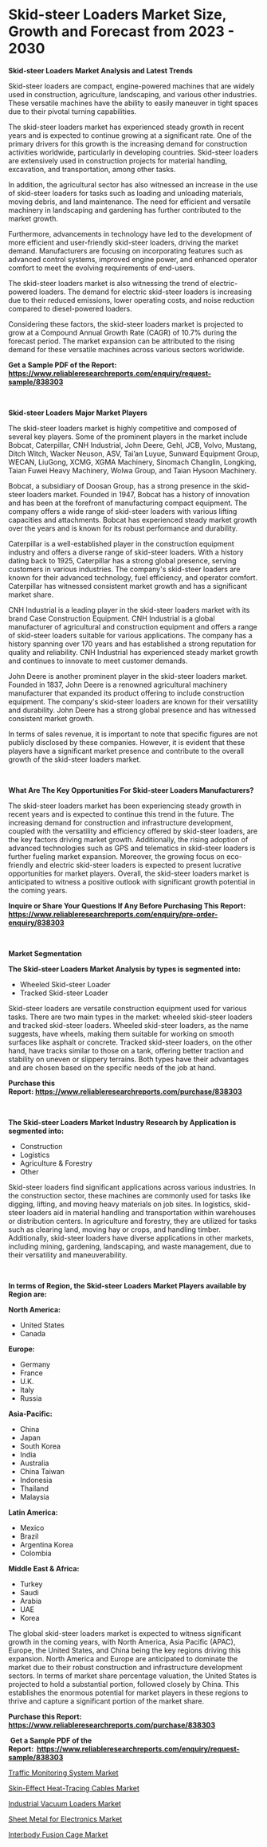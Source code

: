 <p><h1>Skid-steer Loaders Market Size, Growth and Forecast from 2023 - 2030</h1></p><p><strong>Skid-steer Loaders Market Analysis and Latest Trends</strong></p>
<p><p>Skid-steer loaders are compact, engine-powered machines that are widely used in construction, agriculture, landscaping, and various other industries. These versatile machines have the ability to easily maneuver in tight spaces due to their pivotal turning capabilities.</p><p>The skid-steer loaders market has experienced steady growth in recent years and is expected to continue growing at a significant rate. One of the primary drivers for this growth is the increasing demand for construction activities worldwide, particularly in developing countries. Skid-steer loaders are extensively used in construction projects for material handling, excavation, and transportation, among other tasks.</p><p>In addition, the agricultural sector has also witnessed an increase in the use of skid-steer loaders for tasks such as loading and unloading materials, moving debris, and land maintenance. The need for efficient and versatile machinery in landscaping and gardening has further contributed to the market growth.</p><p>Furthermore, advancements in technology have led to the development of more efficient and user-friendly skid-steer loaders, driving the market demand. Manufacturers are focusing on incorporating features such as advanced control systems, improved engine power, and enhanced operator comfort to meet the evolving requirements of end-users.</p><p>The skid-steer loaders market is also witnessing the trend of electric-powered loaders. The demand for electric skid-steer loaders is increasing due to their reduced emissions, lower operating costs, and noise reduction compared to diesel-powered loaders.</p><p>Considering these factors, the skid-steer loaders market is projected to grow at a Compound Annual Growth Rate (CAGR) of 10.7% during the forecast period. The market expansion can be attributed to the rising demand for these versatile machines across various sectors worldwide.</p></p>
<p><strong>Get a Sample PDF of the Report:&nbsp; <a href="https://www.reliableresearchreports.com/enquiry/request-sample/838303">https://www.reliableresearchreports.com/enquiry/request-sample/838303</a></strong></p>
<p>&nbsp;</p>
<p><strong>Skid-steer Loaders Major Market Players</strong></p>
<p><p>The skid-steer loaders market is highly competitive and composed of several key players. Some of the prominent players in the market include Bobcat, Caterpillar, CNH Industrial, John Deere, Gehl, JCB, Volvo, Mustang, Ditch Witch, Wacker Neuson, ASV, Tai’an Luyue, Sunward Equipment Group, WECAN, LiuGong, XCMG, XGMA Machinery, Sinomach Changlin, Longking, Taian Fuwei Heavy Machinery, Wolwa Group, and Taian Hysoon Machinery.</p><p>Bobcat, a subsidiary of Doosan Group, has a strong presence in the skid-steer loaders market. Founded in 1947, Bobcat has a history of innovation and has been at the forefront of manufacturing compact equipment. The company offers a wide range of skid-steer loaders with various lifting capacities and attachments. Bobcat has experienced steady market growth over the years and is known for its robust performance and durability.</p><p>Caterpillar is a well-established player in the construction equipment industry and offers a diverse range of skid-steer loaders. With a history dating back to 1925, Caterpillar has a strong global presence, serving customers in various industries. The company's skid-steer loaders are known for their advanced technology, fuel efficiency, and operator comfort. Caterpillar has witnessed consistent market growth and has a significant market share.</p><p>CNH Industrial is a leading player in the skid-steer loaders market with its brand Case Construction Equipment. CNH Industrial is a global manufacturer of agricultural and construction equipment and offers a range of skid-steer loaders suitable for various applications. The company has a history spanning over 170 years and has established a strong reputation for quality and reliability. CNH Industrial has experienced steady market growth and continues to innovate to meet customer demands.</p><p>John Deere is another prominent player in the skid-steer loaders market. Founded in 1837, John Deere is a renowned agricultural machinery manufacturer that expanded its product offering to include construction equipment. The company's skid-steer loaders are known for their versatility and durability. John Deere has a strong global presence and has witnessed consistent market growth.</p><p>In terms of sales revenue, it is important to note that specific figures are not publicly disclosed by these companies. However, it is evident that these players have a significant market presence and contribute to the overall growth of the skid-steer loaders market.</p></p>
<p>&nbsp;</p>
<p><strong>What Are The Key Opportunities For Skid-steer Loaders Manufacturers?</strong></p>
<p><p>The skid-steer loaders market has been experiencing steady growth in recent years and is expected to continue this trend in the future. The increasing demand for construction and infrastructure development, coupled with the versatility and efficiency offered by skid-steer loaders, are the key factors driving market growth. Additionally, the rising adoption of advanced technologies such as GPS and telematics in skid-steer loaders is further fueling market expansion. Moreover, the growing focus on eco-friendly and electric skid-steer loaders is expected to present lucrative opportunities for market players. Overall, the skid-steer loaders market is anticipated to witness a positive outlook with significant growth potential in the coming years.</p></p>
<p><strong>Inquire or Share Your Questions If Any Before Purchasing This Report: <a href="https://www.reliableresearchreports.com/enquiry/pre-order-enquiry/838303">https://www.reliableresearchreports.com/enquiry/pre-order-enquiry/838303</a></strong></p>
<p>&nbsp;</p>
<p><strong>Market Segmentation</strong></p>
<p><strong>The Skid-steer Loaders Market Analysis by types is segmented into:</strong></p>
<p><ul><li>Wheeled Skid-steer Loader</li><li>Tracked Skid-steer Loader</li></ul></p>
<p><p>Skid-steer loaders are versatile construction equipment used for various tasks. There are two main types in the market: wheeled skid-steer loaders and tracked skid-steer loaders. Wheeled skid-steer loaders, as the name suggests, have wheels, making them suitable for working on smooth surfaces like asphalt or concrete. Tracked skid-steer loaders, on the other hand, have tracks similar to those on a tank, offering better traction and stability on uneven or slippery terrains. Both types have their advantages and are chosen based on the specific needs of the job at hand.</p></p>
<p><strong>Purchase this Report:&nbsp;<a href="https://www.reliableresearchreports.com/purchase/838303">https://www.reliableresearchreports.com/purchase/838303</a></strong></p>
<p>&nbsp;</p>
<p><strong>The Skid-steer Loaders Market Industry Research by Application is segmented into:</strong></p>
<p><ul><li>Construction</li><li>Logistics</li><li>Agriculture & Forestry</li><li>Other</li></ul></p>
<p><p>Skid-steer loaders find significant applications across various industries. In the construction sector, these machines are commonly used for tasks like digging, lifting, and moving heavy materials on job sites. In logistics, skid-steer loaders aid in material handling and transportation within warehouses or distribution centers. In agriculture and forestry, they are utilized for tasks such as clearing land, moving hay or crops, and handling timber. Additionally, skid-steer loaders have diverse applications in other markets, including mining, gardening, landscaping, and waste management, due to their versatility and maneuverability.</p></p>
<p>&nbsp;</p>
<p><strong>In terms of Region, the Skid-steer Loaders Market Players available by Region are:</strong></p>
<p>
    <p> <strong> North America: </strong>
        <ul>
            <li>United States</li>
            <li>Canada</li>
        </ul>
        </p> 
    <p> <strong> Europe: </strong>
        <ul>
            <li>Germany</li>
            <li>France</li>
            <li>U.K.</li>
            <li>Italy</li>
            <li>Russia</li>
        </ul>
        </p> 
    <p> <strong> Asia-Pacific: </strong>
        <ul>
            <li>China</li>
            <li>Japan</li>
            <li>South Korea</li>
            <li>India</li>
            <li>Australia</li>
            <li>China Taiwan</li>
            <li>Indonesia</li>
            <li>Thailand</li>
            <li>Malaysia</li>
        </ul>
        </p> 
    <p> <strong> Latin America: </strong>
        <ul>
            <li>Mexico</li>
            <li>Brazil</li>
            <li>Argentina Korea</li>
            <li>Colombia</li>
        </ul>
        </p> 
    <p> <strong> Middle East & Africa: </strong>
        <ul>
            <li>Turkey</li>
            <li>Saudi</li>
            <li>Arabia</li>
            <li>UAE</li>
            <li>Korea</li>
        </ul>
    </p>
    </p>
<p><p>The global skid-steer loaders market is expected to witness significant growth in the coming years, with North America, Asia Pacific (APAC), Europe, the United States, and China being the key regions driving this expansion. North America and Europe are anticipated to dominate the market due to their robust construction and infrastructure development sectors. In terms of market share percentage valuation, the United States is projected to hold a substantial portion, followed closely by China. This establishes the enormous potential for market players in these regions to thrive and capture a significant portion of the market share.</p></p>
<p><strong>Purchase this Report: <a href="https://www.reliableresearchreports.com/purchase/838303">https://www.reliableresearchreports.com/purchase/838303</a></strong></p>
<p>&nbsp;<strong>Get a Sample PDF of the Report:&nbsp;&nbsp;<a href="https://www.reliableresearchreports.com/enquiry/request-sample/838303">https://www.reliableresearchreports.com/enquiry/request-sample/838303</a></strong></p>
<p><strong></strong></p>
<p><p><a href="https://medium.com/@besaagolli28/traffic-monitoring-system-market-size-growth-forecast-2023-2030-039f9a30cee8">Traffic Monitoring System Market</a></p><p><a href="https://issuu.com/reportprime-2/docs/skin-effect-heat-tracing-cables-market-size-2030.p?fr=xKAE9_zU1NQ">Skin-Effect Heat-Tracing Cables Market</a></p><p><a href="https://www.reportprime.com/industrial-vacuum-loaders-r34">Industrial Vacuum Loaders Market</a></p><p><a href="https://issuu.com/reportprime-2/docs/sheet-metal-for-electronics-market-size-2030.pptx?fr=xKAE9_zU1NQ">Sheet Metal for Electronics Market</a></p><p><a href="https://www.reportprime.com/interbody-fusion-cage-r8173">Interbody Fusion Cage Market</a></p></p>